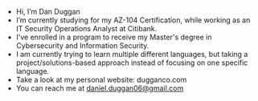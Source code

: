 - Hi, I’m Dan Duggan
- I’m currently studying for my AZ-104 Certification, while working as an IT Security Operations Analyst at Citibank.
- I've enrolled in a program to receive my Master's degree in Cybersecurity and Information Security.
- I am currently trying to learn multiple different languages, but taking a project/solutions-based approach instead of focusing on one specific language.
- Take a look at my personal website: dugganco.com
- You can reach me at daniel.duggan06@gmail.com
